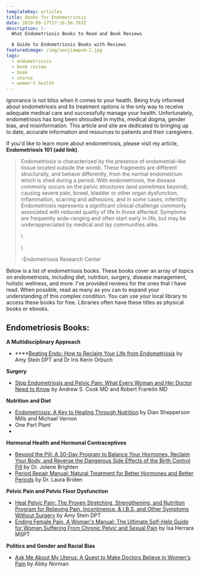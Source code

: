 ```yaml
---
templateKey: articles
title: Books for Endometriosis
date: 2019-09-17T17:16:56.763Z
description: |-
  What Endometriosis Books to Read and Book Reviews

  A Guide to Endometriosis Books with Reviews 
featuredimage: /img/sonjiawpom-2.jpg
tags:
  - endometriosis
  - book review
  - book
  - uterus
  - women't health
---
```

Ignorance is not bliss when it comes to your health. Being truly informed about endometriosis and its treatment options is the only way to receive adequate medical care and successfully manage your health. Unfortunately, endometriosis has long been shrouded in myths, medical dogma, gender bias, and misinformation. This article and site are dedicated to bringing up to date, accurate information and resources to patients and their caregivers. 

If you'd like to learn more about endometriosis, please visit my article, **Endometriosis 101 (add link)**.

> Endometriosis is characterized by the presence of endometrial-like tissue located outside the womb. These fragments are different structurally, and behave differently, from the normal endometrium which is shed during a period. With endometriosis, the disease commonly occurs on the pelvic structures (and sometimes beyond), causing severe pain, bowel, bladder or other organ dysfunction, inflammation, scarring and adhesions, and in some cases, infertility. Endometriosis represents a significant clinical challenge commonly associated with reduced quality of life in those affected. Symptoms are frequently wide-ranging and often start early in life, but may be underappreciated by medical and lay communities alike.
>
> \
>
>
>
>
> \
>
>
> -Endometriosis Research Center

Below is a list of endometriosis books. These books cover an array of topics on endometriosis, including diet, nutrition, surgery, disease management, holistic wellness, and more. I've provided reviews for the ones that I have read. When possible, read as many as you can to expand your understanding of this complex condition. You can use your local library to access these books for free. Libraries often have these titles as physical books or ebooks.

## Endometriosis Books:

**A Multidisciplinary Approach** 

* ****[Beating Endo: How to Reclaim Your Life from Endometriosis](https://www.amazon.com/Beating-Endo-Holistic-Treatment-Endometriosis-ebook/dp/B07CL2R74T) by Amy Stein DPT and Dr Iris Kerin Orbuch

**Surgery**

* [Stop Endometriosis and Pelvic Pain: What Every Woman and Her Doctor Need to Know](https://www.amazon.com/Stop-Endometriosis-Pelvic-Pain-Doctor/dp/0984953574) by Andrew S. Cook MD and Robert Franklin MD

**Nutrition and Diet**

* [Endometriosis: A Key to Healing Through Nutrition](https://www.amazon.com/Endometriosis-Key-Healing-Through-Nutrition/dp/0007133103) by Dian Shepperson Mills and Michael Vernon
* One Part Plant
* 

**Hormonal Health and Hormonal Contraceptives** 

* [Beyond the Pill: A 30-Day Program to Balance Your Hormones, Reclaim Your Body, and Reverse the Dangerous Side Effects of the Birth Control Pill](https://www.amazon.com/Beyond-Pill-Program-Hormones-Dangerous-ebook/dp/B07BDFLWDF) by Dr. Jolene Brighten
* [Period Repair Manual: Natural Treatment for Better Hormones and Better Periods](https://www.amazon.com/Period-Repair-Manual-Second-Treatment-ebook/dp/B075NDJC2J) by Dr. Laura Briden

**Pelvic Pain and Pelvic Floor Dysfunction**

* [Heal Pelvic Pain: The Proven Stretching, Strengthening, and Nutrition Program for Relieving Pain, Incontinence, & I.B.S, and Other Symptoms Without Surgery](https://www.amazon.com/Heal-Pelvic-Pain-Strengthening-Incontinence/dp/0071546561) by Amy Stein DPT
* [Ending Female Pain, A Woman's Manual: The Ultimate Self-Help Guide for Women Suffering From Chronic Pelvic and Sexual Pain](https://www.amazon.com/Ending-Female-Womans-Manual-Expanded/dp/0615988636) by Isa Herrara MSPT

**Politics and Gender and Racial Bias**

* [Ask Me About My Uterus: A Quest to Make Doctors Believe in Women's Pain](https://www.amazon.com/Ask-Me-About-My-Uterus/dp/1568585810) by Abby Norman
